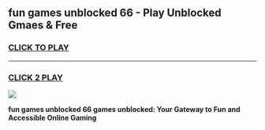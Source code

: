 
## fun games unblocked 66 - Play Unblocked Gmaes & Free
<h3>
<a href="https://news.freeplayer.one?title=fun_games_unblocked_66&ref=23F">CLICK TO PLAY</a></h3>
<hr>

<h3>
<a href="https://news.freeplayer.one?title=fun_games_unblocked_66&ref=23F">CLICK 2 PLAY</a>
  
</h3>

<a href="https://news.freeplayer.one?title=fun_games_unblocked_66&ref=23F/"><img src="https://clearcache.store/games.png"></a>


**fun games unblocked 66 games unblocked: Your Gateway to Fun and Accessible Online Gaming**
